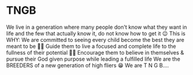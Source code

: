 # TNGB
We live in a generation where many people don't know what they want in life and the few that actually know it, do not know how to get it 😉 This is WHY: We are committed to seeing every child become the best they are meant to be 👌🏾  Guide them to live a focused and complete life to the fullness of their potential 👌🏾  Encourage them to believe in themselves &amp; pursue their God given purpose while leading a fulfilled life   We are the BREEDERS of a new generation of high fliers 😁  We are T N G B....
